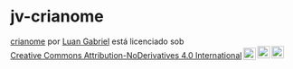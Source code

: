 # jv-crianome
<p xmlns:cc="http://creativecommons.org/ns#" xmlns:dct="http://purl.org/dc/terms/"><a property="dct:title" rel="cc :attributionURL" href="https://lunnnnnnnnnn.github.io/crianome/">crianome</a> por <a rel="cc:attributionURL dct:creator" property="cc:attributionName" href="https: //github.com/Lunnnnnnnnnnn">Luan Gabriel</a> está licenciado sob <a href="https://creativecommons.org/licenses/by-nd/4.0/?ref=chooser-v1" target="_blank " rel="license noopener noreferrer" style="display:inline-block;">Creative Commons Attribution-NoDerivatives 4.0 International<img style="height:22px!important;margin-left:3px;vertical-align:text-bottom ;" src="https://mirrors.creativecommons.org/presskit/icons/cc.svg?ref=chooser-v1" alt=""><img style="height:22px!important;margin-left:3px;vertical -align:texto inferior;" src="https://mirrors.creativecommons.org/presskit/icons/by.svg?ref=chooser-v1" alt=""><img style="height:22px!important;margin-left:3px;vertical -align:texto inferior;" src="https://mirrors.creativecommons.org/presskit/icons/nd.svg?ref=chooser-v1" alt=""></a></p>
